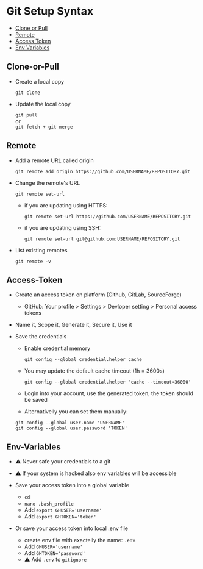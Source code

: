# Git Setup Syntax

- [Clone or Pull](#Clone-or-Pull)
- [Remote](#Remote)
- [Access Token](#Access-Token)
- [Env Variables](#Env-Variables)

## Clone-or-Pull

- Create a local copy

  `git clone`

- Update the local copy

   `git pull`  
   or  
   `git fetch + git merge`

## Remote

- Add a remote URL called origin

   `git remote add origin https://github.com/USERNAME/REPOSITORY.git`

- Change the remote's URL

   `git remote set-url`

  - if you are updating using HTTPS:

    `git remote set-url https://github.com/USERNAME/REPOSITORY.git`

  - if you are updating using SSH:

    `git remote set-url git@github.com:USERNAME/REPOSITORY.git`

- List existing remotes

   `git remote -v`

## Access-Token

- Create an access token on platform (Github, GitLab, SourceForge)
  - GitHub: Your profile > Settings > Devloper setting > Personal access tokens

- Name it, Scope it, Generate it, Secure it, Use it

- Save the credentials
  - Enable credential memory

     `git config --global credential.helper cache`

  - You may update the default cache timeout (1h = 3600s)

     `git config --global credential.helper 'cache --timeout=36000'`

  - Login into your account, use the generated token, the token should be saved

  - Alternativelly you can set them manually:

  `git config --global user.name 'USERNAME'`  
  `git config --global user.password 'TOKEN'`

## Env-Variables
- :warning: Never safe your credentials to a git

- :warning: If your system is hacked also env variables will be accessible

- Save your access token into a global variable
   - `cd`
   - `nano .bash_profile`
   - Add `export GHUSER='username'`
   - Add `export GHTOKEN='token'`
- Or save your access token into local .env file
   - create env file with exactelly the name: `.env`
   - Add `GHUSER='username'`
   - Add `GHTOKEN='password'`
   - :warning: Add `.env` to `gitignore`